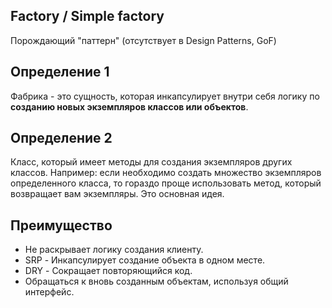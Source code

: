 ## Factory / Simple factory
Порождающий "паттерн" (отсутствует в Design Patterns, GoF)

## Определение 1
Фабрика - это сущность, которая инкапсулирует внутри себя логику по **созданию новых экземпляров классов или объектов**.

## Определение 2
Класс, который имеет методы для создания экземпляров других классов. 
Например: если необходимо создать множество экземпляров определенного класса, то гораздо проще использовать метод,
который возвращает вам экземпляры. Это основная идея.

## Преимущество
- Не раскрывает логику создания клиенту.
- SRP - Инкапсулирует создание объекта в одном месте.
- DRY - Сокращает повторяющийся код.
- Обращаться к вновь созданным объектам, используя общий интерфейс.
